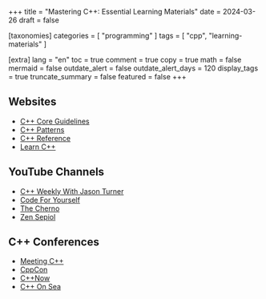 +++
title = "Mastering C++: Essential Learning Materials"
date = 2024-03-26
draft = false

[taxonomies]
categories = [ "programming" ]
tags = [ "cpp", "learning-materials" ]

[extra]
lang = "en"
toc = true
comment = true
copy = true
math = false
mermaid = false
outdate_alert = false
outdate_alert_days = 120
display_tags = true
truncate_summary = false
featured = false
+++

## Websites
- [C++ Core Guidelines](https://isocpp.github.io/CppCoreGuidelines/CppCoreGuidelines)
- [C++ Patterns](https://cpppatterns.com/)
- [C++ Reference](https://en.cppreference.com/w/)
- [Learn C++](https://www.learncpp.com/)

## YouTube Channels

- [C++ Weekly With Jason Turner](https://www.youtube.com/@cppweekly)
- [Code For Yourself](https://www.youtube.com/@CodeForYourself)
- [The Cherno](https://www.youtube.com/@TheCherno)
- [Zen Sepiol](https://www.youtube.com/@ZenSepiol)

## C++ Conferences

- [Meeting C++](https://meetingcpp.com/)
- [CppCon](https://cppcon.org/)
- [C++Now](https://cppnow.org/)
- [C++ On Sea](https://cpponsea.uk/)
